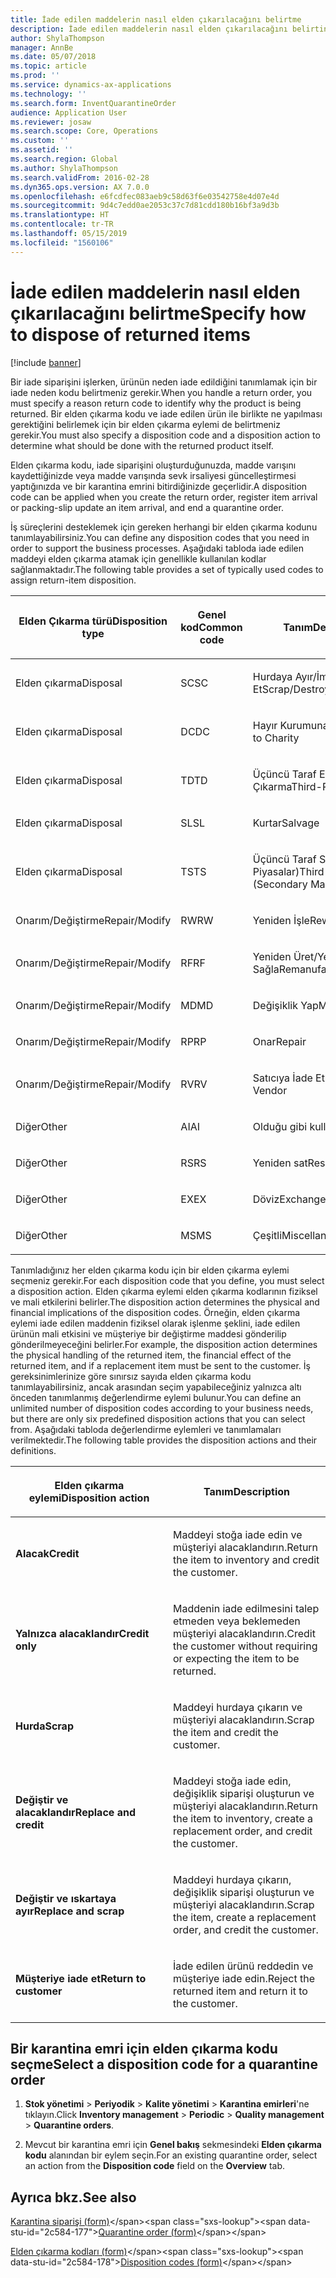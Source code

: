 ```yaml
---
title: İade edilen maddelerin nasıl elden çıkarılacağını belirtme
description: İade edilen maddelerin nasıl elden çıkarılacağını belirtin.
author: ShylaThompson
manager: AnnBe
ms.date: 05/07/2018
ms.topic: article
ms.prod: ''
ms.service: dynamics-ax-applications
ms.technology: ''
ms.search.form: InventQuarantineOrder
audience: Application User
ms.reviewer: josaw
ms.search.scope: Core, Operations
ms.custom: ''
ms.assetid: ''
ms.search.region: Global
ms.author: ShylaThompson
ms.search.validFrom: 2016-02-28
ms.dyn365.ops.version: AX 7.0.0
ms.openlocfilehash: e6fcdfec083aeb9c58d63f6e03542758e4d07e4d
ms.sourcegitcommit: 9d4c7edd0ae2053c37c7d81cdd180b16bf3a9d3b
ms.translationtype: HT
ms.contentlocale: tr-TR
ms.lasthandoff: 05/15/2019
ms.locfileid: "1560106"
---
```

# <a name="specify-how-to-dispose-of-returned-items"></a><span data-ttu-id="2c584-103">İade edilen maddelerin nasıl elden çıkarılacağını belirtme</span><span class="sxs-lookup"><span data-stu-id="2c584-103">Specify how to dispose of returned items</span></span> 

[!include [banner](../includes/banner.md)]


<span data-ttu-id="2c584-104">Bir iade siparişini işlerken, ürünün neden iade edildiğini tanımlamak için bir iade neden kodu belirtmeniz gerekir.</span><span class="sxs-lookup"><span data-stu-id="2c584-104">When you handle a return order, you must specify a reason return code to identify why the product is being returned.</span></span> <span data-ttu-id="2c584-105">Bir elden çıkarma kodu ve iade edilen ürün ile birlikte ne yapılması gerektiğini belirlemek için bir elden çıkarma eylemi de belirtmeniz gerekir.</span><span class="sxs-lookup"><span data-stu-id="2c584-105">You must also specify a disposition code and a disposition action to determine what should be done with the returned product itself.</span></span>

<span data-ttu-id="2c584-106">Elden çıkarma kodu, iade siparişini oluşturduğunuzda, madde varışını kaydettiğinizde veya madde varışında sevk irsaliyesi güncelleştirmesi yaptığınızda ve bir karantina emrini bitirdiğinizde geçerlidir.</span><span class="sxs-lookup"><span data-stu-id="2c584-106">A disposition code can be applied when you create the return order, register item arrival or packing-slip update an item arrival, and end a quarantine order.</span></span>

<span data-ttu-id="2c584-107">İş süreçlerini desteklemek için gereken herhangi bir elden çıkarma kodunu tanımlayabilirsiniz.</span><span class="sxs-lookup"><span data-stu-id="2c584-107">You can define any disposition codes that you need in order to support the business processes.</span></span> <span data-ttu-id="2c584-108">Aşağıdaki tabloda iade edilen maddeyi elden çıkarma atamak için genellikle kullanılan kodlar sağlanmaktadır.</span><span class="sxs-lookup"><span data-stu-id="2c584-108">The following table provides a set of typically used codes to assign return-item disposition.</span></span>

<table>
<colgroup>
<col style="width: 33%" />
<col style="width: 33%" />
<col style="width: 33%" />
</colgroup>
<thead>
<tr class="header">
<th><p><span data-ttu-id="2c584-109">Elden Çıkarma türü</span><span class="sxs-lookup"><span data-stu-id="2c584-109">Disposition type</span></span></p></th>
<th><p><span data-ttu-id="2c584-110">Genel kod</span><span class="sxs-lookup"><span data-stu-id="2c584-110">Common code</span></span></p></th>
<th><p><span data-ttu-id="2c584-111">Tanım</span><span class="sxs-lookup"><span data-stu-id="2c584-111">Description</span></span></p></th>
</tr>
</thead>
<tbody>
<tr class="odd">
<td><p><span data-ttu-id="2c584-112">Elden çıkarma</span><span class="sxs-lookup"><span data-stu-id="2c584-112">Disposal</span></span></p></td>
<td><p><span data-ttu-id="2c584-113">SC</span><span class="sxs-lookup"><span data-stu-id="2c584-113">SC</span></span></p></td>
<td><p><span data-ttu-id="2c584-114">Hurdaya Ayır/İmha Et</span><span class="sxs-lookup"><span data-stu-id="2c584-114">Scrap/Destroy</span></span></p></td>
</tr>
<tr class="even">
<td><p><span data-ttu-id="2c584-115">Elden çıkarma</span><span class="sxs-lookup"><span data-stu-id="2c584-115">Disposal</span></span></p></td>
<td><p><span data-ttu-id="2c584-116">DC</span><span class="sxs-lookup"><span data-stu-id="2c584-116">DC</span></span></p></td>
<td><p><span data-ttu-id="2c584-117">Hayır Kurumuna Bağışla</span><span class="sxs-lookup"><span data-stu-id="2c584-117">Donate to Charity</span></span></p></td>
</tr>
<tr class="odd">
<td><p><span data-ttu-id="2c584-118">Elden çıkarma</span><span class="sxs-lookup"><span data-stu-id="2c584-118">Disposal</span></span></p></td>
<td><p><span data-ttu-id="2c584-119">TD</span><span class="sxs-lookup"><span data-stu-id="2c584-119">TD</span></span></p></td>
<td><p><span data-ttu-id="2c584-120">Üçüncü Taraf Elden Çıkarma</span><span class="sxs-lookup"><span data-stu-id="2c584-120">Third-Party Disposal</span></span></p></td>
</tr>
<tr class="even">
<td><p><span data-ttu-id="2c584-121">Elden çıkarma</span><span class="sxs-lookup"><span data-stu-id="2c584-121">Disposal</span></span></p></td>
<td><p><span data-ttu-id="2c584-122">SL</span><span class="sxs-lookup"><span data-stu-id="2c584-122">SL</span></span></p></td>
<td><p><span data-ttu-id="2c584-123">Kurtar</span><span class="sxs-lookup"><span data-stu-id="2c584-123">Salvage</span></span></p></td>
</tr>
<tr class="odd">
<td><p><span data-ttu-id="2c584-124">Elden çıkarma</span><span class="sxs-lookup"><span data-stu-id="2c584-124">Disposal</span></span></p></td>
<td><p><span data-ttu-id="2c584-125">TS</span><span class="sxs-lookup"><span data-stu-id="2c584-125">TS</span></span></p></td>
<td><p><span data-ttu-id="2c584-126">Üçüncü Taraf Satışı (İkincil Piyasalar)</span><span class="sxs-lookup"><span data-stu-id="2c584-126">Third-Party Sale (Secondary Markets)</span></span></p></td>
</tr>
<tr class="even">
<td><p><span data-ttu-id="2c584-127">Onarım/Değiştirme</span><span class="sxs-lookup"><span data-stu-id="2c584-127">Repair/Modify</span></span></p></td>
<td><p><span data-ttu-id="2c584-128">RW</span><span class="sxs-lookup"><span data-stu-id="2c584-128">RW</span></span></p></td>
<td><p><span data-ttu-id="2c584-129">Yeniden İşle</span><span class="sxs-lookup"><span data-stu-id="2c584-129">Rework</span></span></p></td>
</tr>
<tr class="odd">
<td><p><span data-ttu-id="2c584-130">Onarım/Değiştirme</span><span class="sxs-lookup"><span data-stu-id="2c584-130">Repair/Modify</span></span></p></td>
<td><p><span data-ttu-id="2c584-131">RF</span><span class="sxs-lookup"><span data-stu-id="2c584-131">RF</span></span></p></td>
<td><p><span data-ttu-id="2c584-132">Yeniden Üret/Yeniden Sağla</span><span class="sxs-lookup"><span data-stu-id="2c584-132">Remanufacture/Refurbish</span></span></p></td>
</tr>
<tr class="even">
<td><p><span data-ttu-id="2c584-133">Onarım/Değiştirme</span><span class="sxs-lookup"><span data-stu-id="2c584-133">Repair/Modify</span></span></p></td>
<td><p><span data-ttu-id="2c584-134">MD</span><span class="sxs-lookup"><span data-stu-id="2c584-134">MD</span></span></p></td>
<td><p><span data-ttu-id="2c584-135">Değişiklik Yap</span><span class="sxs-lookup"><span data-stu-id="2c584-135">Modify</span></span></p></td>
</tr>
<tr class="odd">
<td><p><span data-ttu-id="2c584-136">Onarım/Değiştirme</span><span class="sxs-lookup"><span data-stu-id="2c584-136">Repair/Modify</span></span></p></td>
<td><p><span data-ttu-id="2c584-137">RP</span><span class="sxs-lookup"><span data-stu-id="2c584-137">RP</span></span></p></td>
<td><p><span data-ttu-id="2c584-138">Onar</span><span class="sxs-lookup"><span data-stu-id="2c584-138">Repair</span></span></p></td>
</tr>
<tr class="even">
<td><p><span data-ttu-id="2c584-139">Onarım/Değiştirme</span><span class="sxs-lookup"><span data-stu-id="2c584-139">Repair/Modify</span></span></p></td>
<td><p><span data-ttu-id="2c584-140">RV</span><span class="sxs-lookup"><span data-stu-id="2c584-140">RV</span></span></p></td>
<td><p><span data-ttu-id="2c584-141">Satıcıya İade Et</span><span class="sxs-lookup"><span data-stu-id="2c584-141">Return to Vendor</span></span></p></td>
</tr>
<tr class="odd">
<td><p><span data-ttu-id="2c584-142">Diğer</span><span class="sxs-lookup"><span data-stu-id="2c584-142">Other</span></span></p></td>
<td><p><span data-ttu-id="2c584-143">AI</span><span class="sxs-lookup"><span data-stu-id="2c584-143">AI</span></span></p></td>
<td><p><span data-ttu-id="2c584-144">Olduğu gibi kullan</span><span class="sxs-lookup"><span data-stu-id="2c584-144">Use as is</span></span></p></td>
</tr>
<tr class="even">
<td><p><span data-ttu-id="2c584-145">Diğer</span><span class="sxs-lookup"><span data-stu-id="2c584-145">Other</span></span></p></td>
<td><p><span data-ttu-id="2c584-146">RS</span><span class="sxs-lookup"><span data-stu-id="2c584-146">RS</span></span></p></td>
<td><p><span data-ttu-id="2c584-147">Yeniden sat</span><span class="sxs-lookup"><span data-stu-id="2c584-147">Resale</span></span></p></td>
</tr>
<tr class="odd">
<td><p><span data-ttu-id="2c584-148">Diğer</span><span class="sxs-lookup"><span data-stu-id="2c584-148">Other</span></span></p></td>
<td><p><span data-ttu-id="2c584-149">EX</span><span class="sxs-lookup"><span data-stu-id="2c584-149">EX</span></span></p></td>
<td><p><span data-ttu-id="2c584-150">Döviz</span><span class="sxs-lookup"><span data-stu-id="2c584-150">Exchange</span></span></p></td>
</tr>
<tr class="even">
<td><p><span data-ttu-id="2c584-151">Diğer</span><span class="sxs-lookup"><span data-stu-id="2c584-151">Other</span></span></p></td>
<td><p><span data-ttu-id="2c584-152">MS</span><span class="sxs-lookup"><span data-stu-id="2c584-152">MS</span></span></p></td>
<td><p><span data-ttu-id="2c584-153">Çeşitli</span><span class="sxs-lookup"><span data-stu-id="2c584-153">Miscellaneous</span></span></p></td>
</tr>
</tbody>
</table>


<span data-ttu-id="2c584-154">Tanımladığınız her elden çıkarma kodu için bir elden çıkarma eylemi seçmeniz gerekir.</span><span class="sxs-lookup"><span data-stu-id="2c584-154">For each disposition code that you define, you must select a disposition action.</span></span> <span data-ttu-id="2c584-155">Elden çıkarma eylemi elden çıkarma kodlarının fiziksel ve mali etkilerini belirler.</span><span class="sxs-lookup"><span data-stu-id="2c584-155">The disposition action determines the physical and financial implications of the disposition codes.</span></span> <span data-ttu-id="2c584-156">Örneğin, elden çıkarma eylemi iade edilen maddenin fiziksel olarak işlenme şeklini, iade edilen ürünün mali etkisini ve müşteriye bir değiştirme maddesi gönderilip gönderilmeyeceğini belirler.</span><span class="sxs-lookup"><span data-stu-id="2c584-156">For example, the disposition action determines the physical handling of the returned item, the financial effect of the returned item, and if a replacement item must be sent to the customer.</span></span> <span data-ttu-id="2c584-157">İş gereksinimlerinize göre sınırsız sayıda elden çıkarma kodu tanımlayabilirsiniz, ancak arasından seçim yapabileceğiniz yalnızca altı önceden tanımlanmış değerlendirme eylemi bulunur.</span><span class="sxs-lookup"><span data-stu-id="2c584-157">You can define an unlimited number of disposition codes according to your business needs, but there are only six predefined disposition actions that you can select from.</span></span> <span data-ttu-id="2c584-158">Aşağıdaki tabloda değerlendirme eylemleri ve tanımlamaları verilmektedir.</span><span class="sxs-lookup"><span data-stu-id="2c584-158">The following table provides the disposition actions and their definitions.</span></span>

<table>
<colgroup>
<col style="width: 50%" />
<col style="width: 50%" />
</colgroup>
<thead>
<tr class="header">
<th><p><span data-ttu-id="2c584-159">Elden çıkarma eylemi</span><span class="sxs-lookup"><span data-stu-id="2c584-159">Disposition action</span></span></p></th>
<th><p><span data-ttu-id="2c584-160">Tanım</span><span class="sxs-lookup"><span data-stu-id="2c584-160">Description</span></span></p></th>
</tr>
</thead>
<tbody>
<tr class="odd">
<td><p><span data-ttu-id="2c584-161"><strong>Alacak</strong></span><span class="sxs-lookup"><span data-stu-id="2c584-161"><strong>Credit</strong></span></span></p></td>
<td><p><span data-ttu-id="2c584-162">Maddeyi stoğa iade edin ve müşteriyi alacaklandırın.</span><span class="sxs-lookup"><span data-stu-id="2c584-162">Return the item to inventory and credit the customer.</span></span></p></td>
</tr>
<tr class="even">
<td><p><span data-ttu-id="2c584-163"><strong>Yalnızca alacaklandır</strong></span><span class="sxs-lookup"><span data-stu-id="2c584-163"><strong>Credit only</strong></span></span></p></td>
<td><p><span data-ttu-id="2c584-164">Maddenin iade edilmesini talep etmeden veya beklemeden müşteriyi alacaklandırın.</span><span class="sxs-lookup"><span data-stu-id="2c584-164">Credit the customer without requiring or expecting the item to be returned.</span></span></p></td>
</tr>
<tr class="odd">
<td><p><span data-ttu-id="2c584-165"><strong>Hurda</strong></span><span class="sxs-lookup"><span data-stu-id="2c584-165"><strong>Scrap</strong></span></span></p></td>
<td><p><span data-ttu-id="2c584-166">Maddeyi hurdaya çıkarın ve müşteriyi alacaklandırın.</span><span class="sxs-lookup"><span data-stu-id="2c584-166">Scrap the item and credit the customer.</span></span></p></td>
</tr>
<tr class="even">
<td><p><span data-ttu-id="2c584-167"><strong>Değiştir ve alacaklandır</strong></span><span class="sxs-lookup"><span data-stu-id="2c584-167"><strong>Replace and credit</strong></span></span></p></td>
<td><p><span data-ttu-id="2c584-168">Maddeyi stoğa iade edin, değişiklik siparişi oluşturun ve müşteriyi alacaklandırın.</span><span class="sxs-lookup"><span data-stu-id="2c584-168">Return the item to inventory, create a replacement order, and credit the customer.</span></span></p></td>
</tr>
<tr class="odd">
<td><p><span data-ttu-id="2c584-169"><strong>Değiştir ve ıskartaya ayır</strong></span><span class="sxs-lookup"><span data-stu-id="2c584-169"><strong>Replace and scrap</strong></span></span></p></td>
<td><p><span data-ttu-id="2c584-170">Maddeyi hurdaya çıkarın, değişiklik siparişi oluşturun ve müşteriyi alacaklandırın.</span><span class="sxs-lookup"><span data-stu-id="2c584-170">Scrap the item, create a replacement order, and credit the customer.</span></span></p></td>
</tr>
<tr class="even">
<td><p><span data-ttu-id="2c584-171"><strong>Müşteriye iade et</strong></span><span class="sxs-lookup"><span data-stu-id="2c584-171"><strong>Return to customer</strong></span></span></p></td>
<td><p><span data-ttu-id="2c584-172">İade edilen ürünü reddedin ve müşteriye iade edin.</span><span class="sxs-lookup"><span data-stu-id="2c584-172">Reject the returned item and return it to the customer.</span></span></p></td>
</tr>
</tbody>
</table>


## <a name="select-a-disposition-code-for-a-quarantine-order"></a><span data-ttu-id="2c584-173">Bir karantina emri için elden çıkarma kodu seçme</span><span class="sxs-lookup"><span data-stu-id="2c584-173">Select a disposition code for a quarantine order</span></span>

1.  <span data-ttu-id="2c584-174">**Stok yönetimi** \> **Periyodik** \> **Kalite yönetimi** \> **Karantina emirleri**'ne tıklayın.</span><span class="sxs-lookup"><span data-stu-id="2c584-174">Click **Inventory management** \> **Periodic** \> **Quality management** \> **Quarantine orders**.</span></span>

2.  <span data-ttu-id="2c584-175">Mevcut bir karantina emri için **Genel bakış** sekmesindeki **Elden çıkarma kodu** alanından bir eylem seçin.</span><span class="sxs-lookup"><span data-stu-id="2c584-175">For an existing quarantine order, select an action from the **Disposition code** field on the **Overview** tab.</span></span>



## <a name="see-also"></a><span data-ttu-id="2c584-176">Ayrıca bkz.</span><span class="sxs-lookup"><span data-stu-id="2c584-176">See also</span></span>

<span data-ttu-id="2c584-177">[Karantina siparişi (form)](https://technet.microsoft.com/en-us/library/aa554073(v=ax.60))</span><span class="sxs-lookup"><span data-stu-id="2c584-177">[Quarantine order (form)](https://technet.microsoft.com/en-us/library/aa554073(v=ax.60))</span></span>

<span data-ttu-id="2c584-178">[Elden çıkarma kodları (form)](https://technet.microsoft.com/en-us/library/hh597113\(v=ax.60\))</span><span class="sxs-lookup"><span data-stu-id="2c584-178">[Disposition codes (form)](https://technet.microsoft.com/en-us/library/hh597113\(v=ax.60\))</span></span>

  


